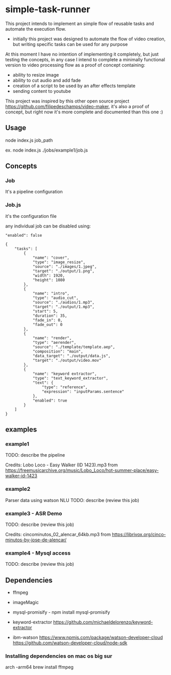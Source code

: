 # simple-task-runner
This project intends to implement an simple flow of reusable tasks and automate the execution flow.

- initially this project was designed to automate the flow of video creation, but writing specific tasks can be used for any purpose

At this moment I have no intention of implementing it completely, but just testing the concepts, in any case I intend to complete a minimally functional version to video processing flow as a proof of concept containing:
- ability to resize image
- ability to cut audio and add fade
- creation of a script to be used by an after effects template
- sending content to youtube

This project was inspired by this other open source project https://github.com/filipedeschamps/video-maker, it's also a proof of concept, but right now it's more complete and documented than this one :)

## Usage

node index.js job_path

ex. node index.js ./jobs/example1/job.js

## Concepts

### Job

It's a pipeline configuration

### Job.js

it's the configuration file

any individual job can be disabled using:
```
"enabled": false
```


```
{
    "tasks": [
        {
            "name": "cover",
            "type": "image_resize",
            "source": "./images/1.jpeg",
            "target": "./output/1.png",
            "width": 1920,
            "height": 1080
        },
        {
            "name": "intro",
            "type": "audio_cut",
            "source": "./audios/1.mp3",
            "target": "./output/1.mp3",
            "start": 5,
            "duration": 35,
            "fade_in": 0,
            "fade_out": 0
        },
        {
            "name": "render",
            "type": "aerender",
            "source": "./template/template.aep",
            "composition": "main",
            "data_target": "./output/data.js",
            "target": "./output/video.mov"
        },
        {
            "name": "keyword extractor",
            "type": "text_keyword_extractor",
            "text": {
                "type": "reference",
                "expression": "inputParams.sentence"
            },
            "enabled": true
        }
    ]
}
```

## examples

### example1

TODO: describe the pipeline

Credits:
Lobo Loco - Easy Walker (ID 1423).mp3 from https://freemusicarchive.org/music/Lobo_Loco/hot-summer-place/easy-walker-id-1423

### example2

Parser data using watson NLU
TODO: describe (review this job)

### example3 - ASR Demo

TODO: describe (review this job)

Credits: 
cincominutos_02_alencar_64kb.mp3 from https://librivox.org/cinco-minutos-by-jose-de-alencar/

### example4 - Mysql access

TODO: describe (review this job)

## Dependencies

- ffmpeg
- imageMagic
- mysql-promisify - npm install mysql-promisify

- keyword-extractor  https://github.com/michaeldelorenzo/keyword-extractor

- ibm-watson    https://www.npmjs.com/package/watson-developer-cloud  
                https://github.com/watson-developer-cloud/node-sdk


### Installing dependencies on mac os big sur


arch -arm64 brew install ffmpeg